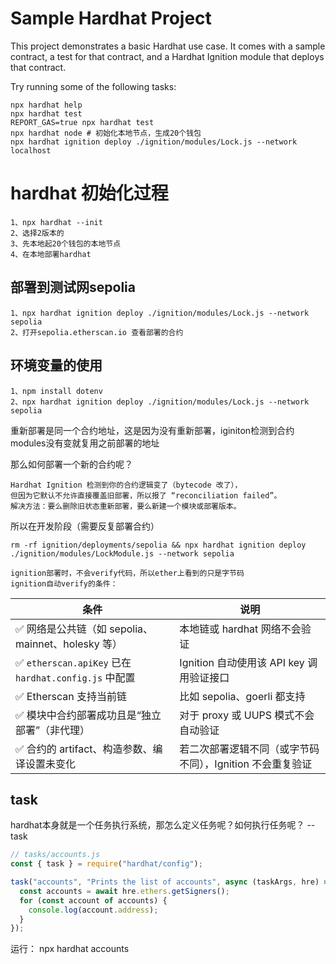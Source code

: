 # Sample Hardhat Project

This project demonstrates a basic Hardhat use case. It comes with a sample contract, a test for that contract, and a Hardhat Ignition module that deploys that contract.

Try running some of the following tasks:

```shell
npx hardhat help
npx hardhat test
REPORT_GAS=true npx hardhat test
npx hardhat node # 初始化本地节点，生成20个钱包
npx hardhat ignition deploy ./ignition/modules/Lock.js --network localhost
```
# hardhat 初始化过程
    1、npx hardhat --init
    2、选择2版本的
    3、先本地起20个钱包的本地节点
    4、在本地部署hardhat
## 部署到测试网sepolia
    1、npx hardhat ignition deploy ./ignition/modules/Lock.js --network sepolia
    2、打开sepolia.etherscan.io 查看部署的合约

## 环境变量的使用
    1、npm install dotenv
    2、npx hardhat ignition deploy ./ignition/modules/Lock.js --network sepolia
重新部署是同一个合约地址，这是因为没有重新部署，iginiton检测到合约modules没有变就复用之前部署的地址

那么如何部署一个新的合约呢？

    Hardhat Ignition 检测到你的合约逻辑变了（bytecode 改了），
    但因为它默认不允许直接覆盖旧部署，所以报了 “reconciliation failed”。
    解决方法：要么删除旧状态重新部署，要么新建一个模块或部署版本。

所以在开发阶段（需要反复部署合约）
    
    rm -rf ignition/deployments/sepolia && npx hardhat ignition deploy ./ignition/modules/LockModule.js --network sepolia

    ignition部署时，不会verify代码，所以ether上看到的只是字节码
    ignition自动verify的条件：
| 条件                                              | 说明                                |
| ----------------------------------------------- | --------------------------------- |
| ✅ 网络是公共链（如 sepolia、mainnet、holesky 等）           | 本地链或 hardhat 网络不会验证               |
| ✅ `etherscan.apiKey` 已在 `hardhat.config.js` 中配置 | Ignition 自动使用该 API key 调用验证接口     |
| ✅ Etherscan 支持当前链                               | 比如 sepolia、goerli 都支持             |
| ✅ 模块中合约部署成功且是“独立部署”（非代理）                        | 对于 proxy 或 UUPS 模式不会自动验证          |
| ✅ 合约的 artifact、构造参数、编译设置未变化                     | 若二次部署逻辑不同（或字节码不同），Ignition 不会重复验证 |

## task
hardhat本身就是一个任务执行系统，那怎么定义任务呢？如何执行任务呢？ -- task
```js
// tasks/accounts.js
const { task } = require("hardhat/config");

task("accounts", "Prints the list of accounts", async (taskArgs, hre) => {
  const accounts = await hre.ethers.getSigners();
  for (const account of accounts) {
    console.log(account.address);
  }
});
```
运行：
npx hardhat accounts
